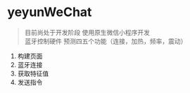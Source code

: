 # yeyunWeChat
> 目前尚处于开发阶段 使用原生微信小程序开发   
> 蓝牙控制硬件 预测四五个功能（连接，加热，频率，震动）
1. 构建页面
2. 蓝牙连接
3. 获取特征值
4. 发送指令
